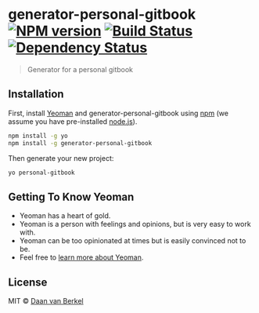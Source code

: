 # generator-personal-gitbook [![NPM version][npm-image]][npm-url] [![Build Status][travis-image]][travis-url] [![Dependency Status][daviddm-image]][daviddm-url]
> Generator for a personal gitbook

## Installation

First, install [Yeoman](http://yeoman.io) and generator-personal-gitbook using [npm](https://www.npmjs.com/) (we assume you have pre-installed [node.js](https://nodejs.org/)).

```bash
npm install -g yo
npm install -g generator-personal-gitbook
```

Then generate your new project:

```bash
yo personal-gitbook
```

## Getting To Know Yeoman

 * Yeoman has a heart of gold.
 * Yeoman is a person with feelings and opinions, but is very easy to work with.
 * Yeoman can be too opinionated at times but is easily convinced not to be.
 * Feel free to [learn more about Yeoman](http://yeoman.io/).

## License

MIT © [Daan van Berkel](http://dvberkel.nl)


[npm-image]: https://badge.fury.io/js/generator-personal-gitbook.svg
[npm-url]: https://npmjs.org/package/generator-personal-gitbook
[travis-image]: https://travis-ci.org/fifth-postulate/generator-personal-gitbook.svg?branch=master
[travis-url]: https://travis-ci.org/fifth-postulate/generator-personal-gitbook
[daviddm-image]: https://david-dm.org/fifth-postulate/generator-personal-gitbook.svg?theme=shields.io
[daviddm-url]: https://david-dm.org/fifth-postulate/generator-personal-gitbook
